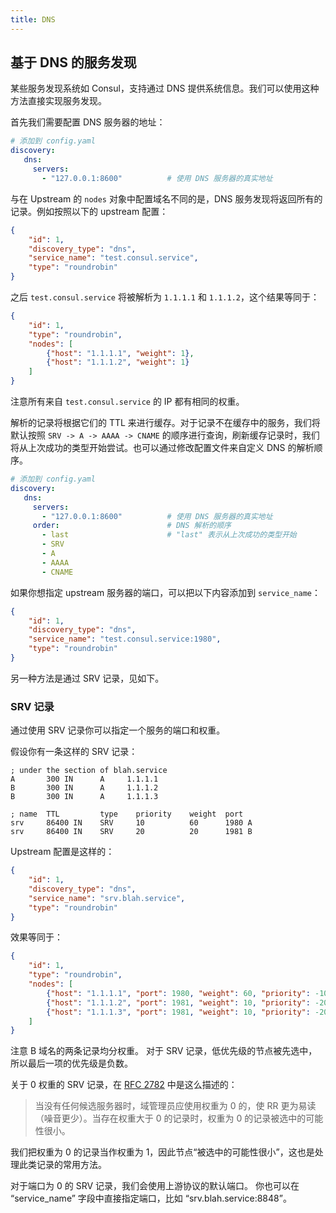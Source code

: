 ```yaml
---
title: DNS
---
```


<!--
#
# Licensed to the Apache Software Foundation (ASF) under one or more
# contributor license agreements.  See the NOTICE file distributed with
# this work for additional information regarding copyright ownership.
# The ASF licenses this file to You under the Apache License, Version 2.0
# (the "License"); you may not use this file except in compliance with
# the License.  You may obtain a copy of the License at
#
#     http://www.apache.org/licenses/LICENSE-2.0
#
# Unless required by applicable law or agreed to in writing, software
# distributed under the License is distributed on an "AS IS" BASIS,
# WITHOUT WARRANTIES OR CONDITIONS OF ANY KIND, either express or implied.
# See the License for the specific language governing permissions and
# limitations under the License.
#
-->

## 基于 DNS 的服务发现

某些服务发现系统如 Consul，支持通过 DNS 提供系统信息。我们可以使用这种方法直接实现服务发现。

首先我们需要配置 DNS 服务器的地址：

```yaml
# 添加到 config.yaml
discovery:
   dns:
     servers:
       - "127.0.0.1:8600"          # 使用 DNS 服务器的真实地址
```

与在 Upstream 的 `nodes` 对象中配置域名不同的是，DNS 服务发现将返回所有的记录。例如按照以下的 upstream 配置：

```json
{
    "id": 1,
    "discovery_type": "dns",
    "service_name": "test.consul.service",
    "type": "roundrobin"
}
```

之后 `test.consul.service` 将被解析为 `1.1.1.1` 和 `1.1.1.2`，这个结果等同于：

```json
{
    "id": 1,
    "type": "roundrobin",
    "nodes": [
        {"host": "1.1.1.1", "weight": 1},
        {"host": "1.1.1.2", "weight": 1}
    ]
}
```

注意所有来自 `test.consul.service` 的 IP 都有相同的权重。

解析的记录将根据它们的 TTL 来进行缓存。对于记录不在缓存中的服务，我们将默认按照 `SRV -> A -> AAAA -> CNAME` 的顺序进行查询，刷新缓存记录时，我们将从上次成功的类型开始尝试。也可以通过修改配置文件来自定义 DNS 的解析顺序。

```yaml
# 添加到 config.yaml
discovery:
   dns:
     servers:
       - "127.0.0.1:8600"          # 使用 DNS 服务器的真实地址
     order:                        # DNS 解析的顺序
       - last                      # "last" 表示从上次成功的类型开始
       - SRV
       - A
       - AAAA
       - CNAME

```

如果你想指定 upstream 服务器的端口，可以把以下内容添加到 `service_name`：

```json
{
    "id": 1,
    "discovery_type": "dns",
    "service_name": "test.consul.service:1980",
    "type": "roundrobin"
}
```

另一种方法是通过 SRV 记录，见如下。

### SRV 记录

通过使用 SRV 记录你可以指定一个服务的端口和权重。

假设你有一条这样的 SRV 记录：

```
; under the section of blah.service
A       300 IN      A     1.1.1.1
B       300 IN      A     1.1.1.2
B       300 IN      A     1.1.1.3

; name  TTL         type    priority    weight  port
srv     86400 IN    SRV     10          60      1980 A
srv     86400 IN    SRV     20          20      1981 B
```

Upstream 配置是这样的：

```json
{
    "id": 1,
    "discovery_type": "dns",
    "service_name": "srv.blah.service",
    "type": "roundrobin"
}
```

效果等同于：

```json
{
    "id": 1,
    "type": "roundrobin",
    "nodes": [
        {"host": "1.1.1.1", "port": 1980, "weight": 60, "priority": -10},
        {"host": "1.1.1.2", "port": 1981, "weight": 10, "priority": -20},
        {"host": "1.1.1.3", "port": 1981, "weight": 10, "priority": -20}
    ]
}
```

注意 B 域名的两条记录均分权重。
对于 SRV 记录，低优先级的节点被先选中，所以最后一项的优先级是负数。

关于 0 权重的 SRV 记录，在 [RFC 2782](https://www.ietf.org/rfc/rfc2782.txt) 中是这么描述的：

> 当没有任何候选服务器时，域管理员应使用权重为 0 的，使 RR 更为易读（噪音更少）。当存在权重大于 0 的记录时，权重为 0 的记录被选中的可能性很小。

我们把权重为 0 的记录当作权重为 1，因此节点“被选中的可能性很小”，这也是处理此类记录的常用方法。

对于端口为 0 的 SRV 记录，我们会使用上游协议的默认端口。
你也可以在 “service_name” 字段中直接指定端口，比如 “srv.blah.service:8848”。
